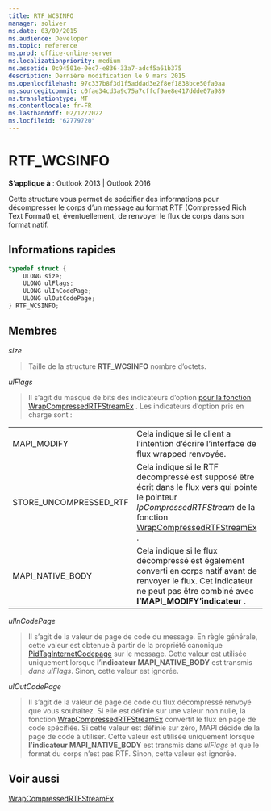 ```yaml
---
title: RTF_WCSINFO
manager: soliver
ms.date: 03/09/2015
ms.audience: Developer
ms.topic: reference
ms.prod: office-online-server
ms.localizationpriority: medium
ms.assetid: 0c94501e-0ec7-e836-33a7-adcf5a61b375
description: Dernière modification le 9 mars 2015
ms.openlocfilehash: 97c337b8f3d1f5addad3e2f8ef1838bce50fa0aa
ms.sourcegitcommit: c0fae34cd3a9c75a7cffcf9ae8e417ddde07a989
ms.translationtype: MT
ms.contentlocale: fr-FR
ms.lasthandoff: 02/12/2022
ms.locfileid: "62779720"
---
```

# <a name="rtf_wcsinfo"></a>RTF_WCSINFO

  
  
**S’applique à** : Outlook 2013 | Outlook 2016 
  
Cette structure vous permet de spécifier des informations pour décompresser le corps d’un message au format RTF (Compressed Rich Text Format) et, éventuellement, de renvoyer le flux de corps dans son format natif.
  
## <a name="quick-info"></a>Informations rapides

```cpp
typedef struct { 
    ULONG size; 
    ULONG ulFlags; 
    ULONG ulInCodePage; 
    ULONG ulOutCodePage; 
} RTF_WCSINFO;

```

## <a name="members"></a>Membres

 _size_
  
> Taille de la structure **RTF_WCSINFO** nombre d’octets. 
    
 _ulFlags_
  
> Il s’agit du masque de bits des indicateurs d’option [pour la fonction WrapCompressedRTFStreamEx](wrapcompressedrtfstreamex.md) . Les indicateurs d’option pris en charge sont : 
    
|||
|:-----|:-----|
|MAPI_MODIFY  <br/> |Cela indique si le client a l’intention d’écrire l’interface de flux wrapped renvoyée. |
|STORE_UNCOMPRESSED_RTF  <br/> |Cela indique si le RTF décompressé est supposé être écrit dans le flux vers qui pointe le pointeur  _lpCompressedRTFStream_ de la fonction [WrapCompressedRTFStreamEx](wrapcompressedrtfstreamex.md) . |
|MAPI_NATIVE_BODY  <br/> |Cela indique si le flux décompressé est également converti en corps natif avant de renvoyer le flux. Cet indicateur ne peut pas être combiné avec **l’MAPI_MODIFY’indicateur** . |
   
 _ulInCodePage_
  
> Il s’agit de la valeur de page de code du message. En règle générale, cette valeur est obtenue à partir de la propriété canonique [PidTagInternetCodepage](pidtaginternetcodepage-canonical-property.md) sur le message. Cette valeur est utilisée uniquement lorsque **l’indicateur MAPI_NATIVE_BODY** est transmis  _dans ulFlags_. Sinon, cette valeur est ignorée.
    
 _ulOutCodePage_
  
> Il s’agit de la valeur de page de code du flux décompressé renvoyé que vous souhaitez. Si elle est définie sur une valeur non nulle, la fonction [WrapCompressedRTFStreamEx](wrapcompressedrtfstreamex.md) convertit le flux en page de code spécifiée. Si cette valeur est définie sur zéro, MAPI décide de la page de code à utiliser. Cette valeur est utilisée uniquement lorsque **l’indicateur MAPI_NATIVE_BODY** est transmis dans  _ulFlags_ et que le format du corps n’est pas RTF. Sinon, cette valeur est ignorée.
    
## <a name="see-also"></a>Voir aussi



[WrapCompressedRTFStreamEx](wrapcompressedrtfstreamex.md)

